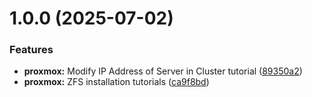 # 1.0.0 (2025-07-02)


### Features

* **proxmox:** Modify IP Address of Server in Cluster tutorial ([89350a2](https://github.com/evan-kinney/linux-tutorials/commit/89350a2750b4398b1b7ddc940cf3ffeb0cd49c9f))
* **proxmox:** ZFS installation tutorials ([ca9f8bd](https://github.com/evan-kinney/linux-tutorials/commit/ca9f8bde95a6b3be1e0dc7a84f0d2ba4dce0e9f5))
